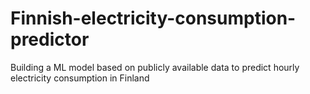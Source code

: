 # Finnish-electricity-consumption-predictor
Building a ML model based on publicly available data to predict hourly electricity consumption in Finland
